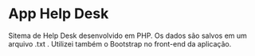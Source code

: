 # App Help Desk
 Sitema de Help Desk desenvolvido em PHP. Os dados são salvos em um arquivo .txt .  Utilizei também o Bootstrap no front-end da aplicação.
